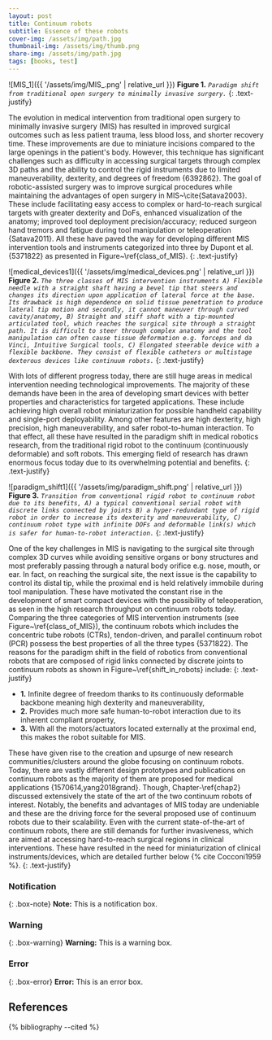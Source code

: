 ```yaml
---
layout: post
title: Continuum robots
subtitle: Essence of these robots
cover-img: /assets/img/path.jpg
thumbnail-img: /assets/img/thumb.png
share-img: /assets/img/path.jpg
tags: [books, test]
---
```


![MIS_1]({{ '/assets/img/MIS_.png' | relative_url }})
**Figure 1.** *`Paradigm shift from traditional open surgery to minimally invasive surgery.`*
{: .text-justify}

The evolution in medical intervention from traditional open surgery to minimally invasive surgery (MIS) has resulted in improved surgical outcomes such as less patient trauma, less blood loss, and shorter recovery time. These improvements are due to miniature incisions compared to the large openings in the patient's body. However, this technique has significant challenges such as difficulty in accessing surgical targets through complex 3D paths and the ability to control the rigid instruments due to limited maneuverability, dexterity, and degrees of freedom {6392862}. The goal of robotic-assisted surgery was to improve surgical procedures while maintaining the advantages of open surgery in MIS~\cite{Satava2003}. These include facilitating easy access to complex or hard-to-reach surgical targets with greater dexterity and DoFs, enhanced visualization of the anatomy; improved tool deployment precision/accuracy; reduced surgeon hand tremors and fatigue during tool manipulation or teleoperation {Satava2011}. All these have paved the way for developing different MIS intervention tools and instruments categorized into three by Dupont et al.{5371822} as presented in Figure~\ref{class_of_MIS}. 
{: .text-justify}

![medical_devices1]({{ '/assets/img/medical_devices.png' | relative_url }})
**Figure 2.** *`The three classes of MIS intervention instruments A) Flexible needle with a straight shaft having a bevel tip that steers and changes its direction upon application of lateral force at the base. Its drawback is high dependence on solid tissue penetration to produce lateral tip motion and secondly, it cannot maneuver through curved cavity/anatomy, B) Straight and stiff shaft with a tip-mounted articulated tool, which reaches the surgical site through a straight path. It is difficult to steer through complex anatomy and the tool manipulation can often cause tissue deformation e.g. forceps and da Vinci, Intuitive Surgical tools, C) Elongated steerable device with a flexible backbone. They consist of flexible catheters or multistage dexterous devices like continuum robots.`* 
{: .text-justify}

With lots of different progress today, there are still huge areas in medical intervention needing technological improvements. The majority of these demands have been in the area of developing smart devices with better properties and characteristics for targeted applications. These include achieving high overall robot miniaturization for possible handheld capability and single-port deployability. Among other features are high dexterity, high precision, high maneuverability, and safer robot-to-human interaction. To that effect, all these have resulted in the paradigm shift in medical robotics research, from the traditional rigid robot to the continuum (continuously deformable) and soft robots. This emerging field of research has drawn enormous focus today due to its overwhelming potential and benefits. 
{: .text-justify}

![paradigm_shift1]({{ '/assets/img/paradigm_shift.png' | relative_url }})
**Figure 3.** *`Transition from conventional rigid robot to continuum robot due to its benefits, A) a typical conventional serial robot with discrete links connected by joints B) a hyper-redundant type of rigid robot in order to increase its dexterity and maneuverability, C) continuum robot type with infinite DOFs and deformable link(s) which is safer for human-to-robot interaction.`*
{: .text-justify}

One of the key challenges in MIS is navigating to the surgical site through complex 3D curves while avoiding sensitive organs or bony structures and most preferably passing through a natural body orifice e.g. nose, mouth, or ear. In fact, on reaching the surgical site, the next issue is the capability to control its distal tip, while the proximal end is held relatively immobile during tool manipulation. These have motivated the constant rise in the development of smart compact devices with the possibility of teleoperation, as seen in the high research throughput on continuum robots today. Comparing the three categories of MIS intervention instruments (see Figure~\ref{class_of_MIS}), the continuum robots which includes the concentric tube robots (CTRs), tendon-driven, and parallel continuum robot (PCR) possess the best properties of all the three types {5371822}. The reasons for the paradigm shift in the field of robotics from conventional robots that are composed of rigid links connected by discrete joints to continuum robots as shown in Figure~\ref{shift_in_robots} include:
{: .text-justify}
- **1.** Infinite degree of freedom thanks to its continuously deformable backbone meaning high dexterity and maneuverability,
- **2.** Provides much more safe human-to-robot interaction due to its inherent compliant property,
- **3.** With all the motors/actuators located externally at the proximal end, this makes the robot suitable for MIS. 

These have given rise to the creation and upsurge of new research communities/clusters around the globe focusing on continuum robots. Today, there are vastly different design prototypes and publications on continuum robots as the majority of them are proposed for medical applications {1570614,yang2018grand}. Though, Chapter-\ref{chap2} discussed extensively the state of the art of the two continuum robots of interest. Notably, the benefits and advantages of MIS today are undeniable and these are the driving force for the several proposed use of continuum robots due to their scalability. Even with the current state-of-the-art of continuum robots, there are still demands for further invasiveness, which are aimed at accessing hard-to-reach surgical regions in clinical interventions. These have resulted in the need for miniaturization of clinical instruments/devices, which are detailed further below {% cite Cocconi1959 %}.
{: .text-justify}

### Notification

{: .box-note}
**Note:** This is a notification box.

### Warning

{: .box-warning}
**Warning:** This is a warning box.

### Error

{: .box-error}
**Error:** This is an error box.

References
----------
{% bibliography --cited %}


